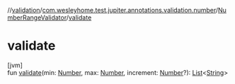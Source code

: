 //[validation](../../../index.md)/[com.wesleyhome.test.jupiter.annotations.validation.number](../index.md)/[NumberRangeValidator](index.md)/[validate](validate.md)

# validate

[jvm]\
fun [validate](validate.md)(min: [Number](https://kotlinlang.org/api/latest/jvm/stdlib/kotlin/-number/index.html), max: [Number](https://kotlinlang.org/api/latest/jvm/stdlib/kotlin/-number/index.html), increment: [Number](https://kotlinlang.org/api/latest/jvm/stdlib/kotlin/-number/index.html)?): [List](https://kotlinlang.org/api/latest/jvm/stdlib/kotlin.collections/-list/index.html)&lt;[String](https://kotlinlang.org/api/latest/jvm/stdlib/kotlin/-string/index.html)&gt;
